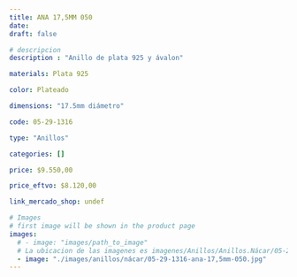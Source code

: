 ```yaml
---
title: ANA 17,5MM 050
date: 
draft: false

# descripcion
description : "Anillo de plata 925 y ávalon"

materials: Plata 925

color: Plateado

dimensions: "17.5mm diámetro"

code: 05-29-1316

type: "Anillos"

categories: []

price: $9.550,00

price_eftvo: $8.120,00

link_mercado_shop: undef

# Images
# first image will be shown in the product page
images:
  # - image: "images/path_to_image"
  # La ubicacion de las imagenes es imagenes/Anillos/Anillos.Nácar/05-29-1316-ana-17,5mm-050
  - image: "./images/anillos/nácar/05-29-1316-ana-17,5mm-050.jpg"
---
```

